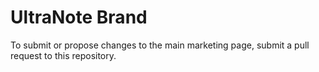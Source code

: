 # UltraNote Brand
To submit or propose changes to the main marketing page, submit a pull request to this repository.
